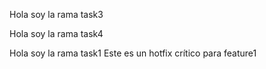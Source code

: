 
Hola soy la rama task3

Hola soy la rama task4

Hola soy la rama task1
Este es un hotfix crítico para feature1


